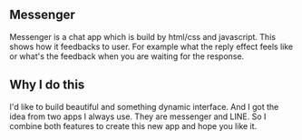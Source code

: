 ## Messenger

Messenger is a chat app which is build by html/css and javascript.
This shows how it feedbacks to user. For example what the reply effect feels like or what's the feedback when you are waiting for the response.  


## Why I do this

I'd like to build beautiful and something dynamic interface. And I got the idea from two apps I always use. They are messenger and LINE. So I combine both features to create this new app and hope you like it.
